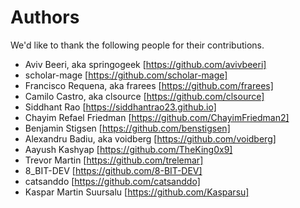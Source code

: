 Authors
=======
We'd like to thank the following people for their contributions.

  * Aviv Beeri, aka springogeek [https://github.com/avivbeeri]
  * scholar-mage [https://github.com/scholar-mage]
  * Francisco Requena, aka frarees [https://github.com/frarees]
  * Camilo Castro, aka clsource [https://github.com/clsource]
  * Siddhant Rao [https://siddhantrao23.github.io]
  * Chayim Refael Friedman [https://github.com/ChayimFriedman2]
  * Benjamin Stigsen [https://github.com/benstigsen]
  * Alexandru Badiu, aka voidberg [https://github.com/voidberg]
  * Aayush Kashyap [https://github.com/TheKing0x9]
  * Trevor Martin [https://github.com/trelemar]
  * 8_BIT-DEV [https://github.com/8-BIT-DEV]
  * catsanddo [https://github.com/catsanddo]
  * Kaspar Martin Suursalu [https://github.com/Kasparsu]
